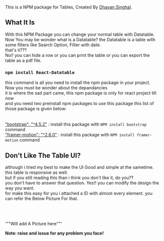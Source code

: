 This is a NPM package for Tables, Created By [Dhavan Singhal](https://github.com/Dhavansinghal).

## What It Is

With this NPM Package you can change your normal table with Datatable. Now You may be wonder what is a Datatable? the Datatable is a table with some filters like Search Option, Filter with date.<br/> that's it???<br/> No!! you can hide a row or you can print the table or you can export the table as a pdf file. 

### `npm install React-Datatable`

this command is all you need to install the npm package in your project.<br/>
Now you must be wonder about the depandancies <br/>
it is where the sad part came, this npm package is only for react project till now <br/>
and you need two preinstall npm packages to use this package this list of those package is given below:<br/>
   <br/>
   <br/>
["bootstrap": "^4.5.2"](https://www.npmjs.com/package/bootstrap) : install this package with `NPM install bootstrap` command <br/>
["framer-motion": "^2.6.0"](https://www.npmjs.com/package/framer-motion) : install this package with `NPM install framer-motion` command 


## Don't Like The Table UI?

although i tried my best to make the UI Good and simple at the sametime. this table is responsive as well. <br/>
but if you still reading this than i think you don't like it, do you??<br/>
you don't have to answer that question. Yes!! you can modify the design the way you want.<br/>
for make this easy for you i attached a ID with almost every element. you can refer the Below Picture For that.

   <br/>
   <br/>
   <br/>
   '""Will add A Picture here""'

**Note: raise and issue for any problem you face!**